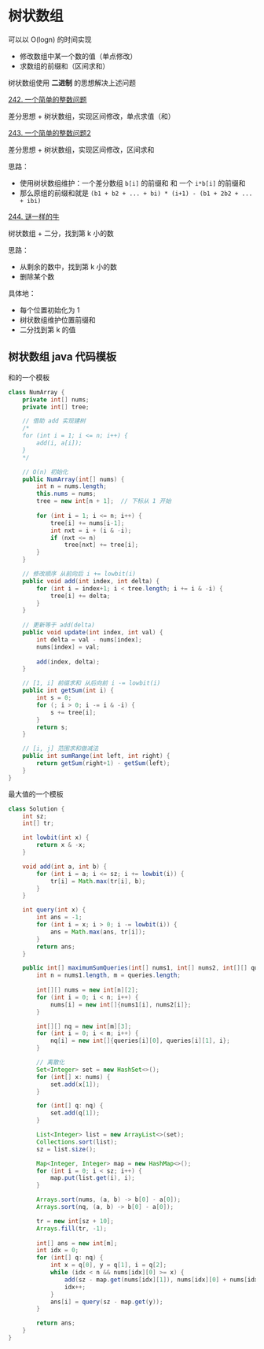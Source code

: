 # 树状数组

可以以 O(logn) 的时间实现
- 修改数组中某一个数的值（单点修改）
- 求数组的前缀和（区间求和）

树状数组使用 **二进制** 的思想解决上述问题

[242. 一个简单的整数问题](https://www.acwing.com/problem/content/248/)

差分思想 + 树状数组，实现区间修改，单点求值（和）

[243. 一个简单的整数问题2](https://www.acwing.com/problem/content/244/)

差分思想 + 树状数组，实现区间修改，区间求和

思路：
- 使用树状数组维护：一个差分数组 `b[i]` 的前缀和 和 一个 `i*b[i]` 的前缀和
- 那么原组的前缀和就是 `(b1 + b2 + ... + bi) * (i+1) - (b1 + 2b2 + ... + ibi)`

[244. 谜一样的牛](https://www.acwing.com/problem/content/245/)

树状数组 + 二分，找到第 k 小的数

思路：
- 从剩余的数中，找到第 k 小的数
- 删除某个数

具体地：
- 每个位置初始化为 1
- 树状数组维护位置前缀和
- 二分找到第 k 的值

## 树状数组 java 代码模板

和的一个模板

```java
class NumArray {
    private int[] nums;
    private int[] tree;

    // 借助 add 实现建树
    /*
    for (int i = 1; i <= n; i++) {
        add(i, a[i]);
    }
    */

    // O(n) 初始化 
    public NumArray(int[] nums) {
        int n = nums.length;
        this.nums = nums;
        tree = new int[n + 1];  // 下标从 1 开始
        
        for (int i = 1; i <= n; i++) {
            tree[i] += nums[i-1];
            int nxt = i + (i & -i);
            if (nxt <= n) 
                tree[nxt] += tree[i];
        }
    }

    // 修改顺序 从前向后 i += lowbit(i)
    public void add(int index, int delta) {
        for (int i = index+1; i < tree.length; i += i & -i) {
            tree[i] += delta;
        }
    }
    
    // 更新等于 add(delta)
    public void update(int index, int val) {
        int delta = val - nums[index];
        nums[index] = val;
        
        add(index, delta);
    }

    // [1, i] 前缀求和 从后向前 i -= lowbit(i)
    public int getSum(int i) {
        int s = 0;
        for (; i > 0; i -= i & -i) {
            s += tree[i];
        }
        return s;
    }

    // [i, j] 范围求和做减法
    public int sumRange(int left, int right) {
        return getSum(right+1) - getSum(left);
    }
}
```


最大值的一个模板

```java
class Solution {
    int sz;
    int[] tr;

    int lowbit(int x) {
        return x & -x;
    }

    void add(int a, int b) {
        for (int i = a; i <= sz; i += lowbit(i)) {
            tr[i] = Math.max(tr[i], b);
        }
    }

    int query(int x) {
        int ans = -1;
        for (int i = x; i > 0; i -= lowbit(i)) {
            ans = Math.max(ans, tr[i]);
        }
        return ans;
    }

    public int[] maximumSumQueries(int[] nums1, int[] nums2, int[][] queries) {
        int n = nums1.length, m = queries.length;
        
        int[][] nums = new int[n][2];
        for (int i = 0; i < n; i++) {
            nums[i] = new int[]{nums1[i], nums2[i]};
        }

        int[][] nq = new int[m][3];
        for (int i = 0; i < m; i++) {
            nq[i] = new int[]{queries[i][0], queries[i][1], i};
        }

        // 离散化
        Set<Integer> set = new HashSet<>();
        for (int[] x: nums) {
            set.add(x[1]);
        }

        for (int[] q: nq) {
            set.add(q[1]);
        }

        List<Integer> list = new ArrayList<>(set);
        Collections.sort(list);
        sz = list.size();

        Map<Integer, Integer> map = new HashMap<>();
        for (int i = 0; i < sz; i++) {
            map.put(list.get(i), i);
        }

        Arrays.sort(nums, (a, b) -> b[0] - a[0]);
        Arrays.sort(nq, (a, b) -> b[0] - a[0]);

        tr = new int[sz + 10];
        Arrays.fill(tr, -1);
        
        int[] ans = new int[m];
        int idx = 0;
        for (int[] q: nq) {
            int x = q[0], y = q[1], i = q[2];
            while (idx < n && nums[idx][0] >= x) {
                add(sz - map.get(nums[idx][1]), nums[idx][0] + nums[idx][1]);
                idx++;
            }
            ans[i] = query(sz - map.get(y));
        }

        return ans;
    }
}
```






















